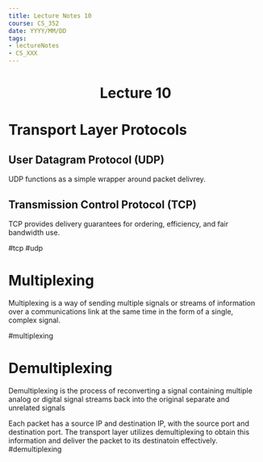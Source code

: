 ```yaml
---
title: Lecture Notes 10
course: CS_352
date: YYYY/MM/DD
tags: 
- lectureNotes
- CS_XXX
---
```


<center><h1>Lecture 10</h1></center>

# Transport Layer Protocols
## User Datagram Protocol (UDP)
UDP functions as a simple wrapper around packet delivrey.

## Transmission Control Protocol (TCP)
TCP provides delivery guarantees for ordering, efficiency, and fair bandwidth use.

#tcp #udp
# Multiplexing
Multiplexing is a way of sending multiple signals or streams of information over a communications link at the same time in the form of a single, complex signal.

#multiplexing
# Demultiplexing
Demultiplexing is the process of reconverting a signal containing multiple analog or digital signal streams back into the original separate and unrelated signals

Each packet has a source IP and destination IP, with the source port and destination port. The transport layer utilizes demultiplexing to obtain this information and deliver the packet to its destinatoin effectively.
#demultiplexing